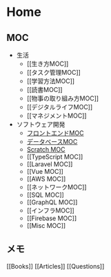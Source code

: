 # Home

## MOC

- 生活
	- [[生き方MOC]]
	- [[タスク管理MOC]]
	- [[学習方法MOC]]
	- [[読書MOC]]
	- [[物事の取り組み方MOC]]
	- [[デジタルライフMOC]]
	- [[マネジメントMOC]]
- ソフトウェア開発
	- [フロントエンドMOC](フロントエンドMOC.md)
	- [データベースMOC](データベースMOC.md)
	- [Scratch MOC](Scratch%20MOC.md)
	- [[TypeScript MOC]]
	- [[Laravel MOC]]
	- [[Vue MOC]]
	- [[AWS MOC]]
	- [[ネットワークMOC]]
	- [[SQL MOC]]
	- [[GraphQL MOC]]
	- [[インフラMOC]]
	- [[Firebase MOC]]
	- [[Misc MOC]]

## メモ

[[Books]]
[[Articles]]
[[Questions]] 
